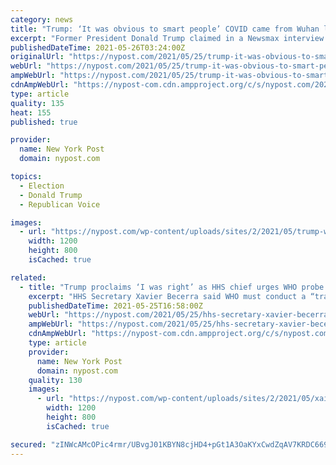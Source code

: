 ```yaml
---
category: news
title: "Trump: ‘It was obvious to smart people’ COVID came from Wuhan lab"
excerpt: "Former President Donald Trump claimed in a Newsmax interview that “it was obvious to smart people” that COVID-19 emerged from a lab in the Chinese city of Wuhan."
publishedDateTime: 2021-05-26T03:24:00Z
originalUrl: "https://nypost.com/2021/05/25/trump-it-was-obvious-to-smart-people-covid-came-from-wuhan-lab/"
webUrl: "https://nypost.com/2021/05/25/trump-it-was-obvious-to-smart-people-covid-came-from-wuhan-lab/"
ampWebUrl: "https://nypost.com/2021/05/25/trump-it-was-obvious-to-smart-people-covid-came-from-wuhan-lab/amp/"
cdnAmpWebUrl: "https://nypost-com.cdn.ampproject.org/c/s/nypost.com/2021/05/25/trump-it-was-obvious-to-smart-people-covid-came-from-wuhan-lab/amp/"
type: article
quality: 135
heat: 155
published: true

provider:
  name: New York Post
  domain: nypost.com

topics:
  - Election
  - Donald Trump
  - Republican Voice

images:
  - url: "https://nypost.com/wp-content/uploads/sites/2/2021/05/trump-wuhan-index.jpg?quality=90&strip=all&w=1200"
    width: 1200
    height: 800
    isCached: true

related:
  - title: "Trump proclaims ‘I was right’ as HHS chief urges WHO probe into Wuhan ‘lab leak’"
    excerpt: "HHS Secretary Xavier Becerra said WHO must conduct a “transparent” probe after a widely panned initial WHO review controlled by China."
    publishedDateTime: 2021-05-25T16:58:00Z
    webUrl: "https://nypost.com/2021/05/25/hhs-secretary-xavier-becerra-urges-who-to-launch-new-covid-probe/"
    ampWebUrl: "https://nypost.com/2021/05/25/hhs-secretary-xavier-becerra-urges-who-to-launch-new-covid-probe/amp/"
    cdnAmpWebUrl: "https://nypost-com.cdn.ampproject.org/c/s/nypost.com/2021/05/25/hhs-secretary-xavier-becerra-urges-who-to-launch-new-covid-probe/amp/"
    type: article
    provider:
      name: New York Post
      domain: nypost.com
    quality: 130
    images:
      - url: "https://nypost.com/wp-content/uploads/sites/2/2021/05/xaiver-becerra.jpg?quality=90&strip=all&w=1200"
        width: 1200
        height: 800
        isCached: true

secured: "zINWcAMcOPic4rmr/UBvgJ01KBYN8cjHD4+pGt1A3OaKYxCwdZqAV7KRDC669NpNOVK4grldg4iVAsznNQy9TjEvzajG8LBFvwX/qHf9T+a0nUGyZNBVEfvTCL1onkd7+f36ZTsTS+EmEESIpmPG2abPMf9C6jl2uDNft4uPkikdm0aiqF/h0Mb3kZvTGPdSmc+mxIxDtGAQ4P+hKGVEtbChig4S5H6u2Ifi0Z885d0BeTG1DAZFwlwgplg3W/fxaXkN2k9rlYLWKMs0Wn9jGFJsL5ftFdJ/80Am0eLVRyD3snvEhrWNsZ00TbBBi3uqxGwtspoRdzxwrW013Bcxg/qRwCWToy4K+YlRuz7HFbo=;dXmArQQ74dH/wyy7Xfyzxw=="
---
```


